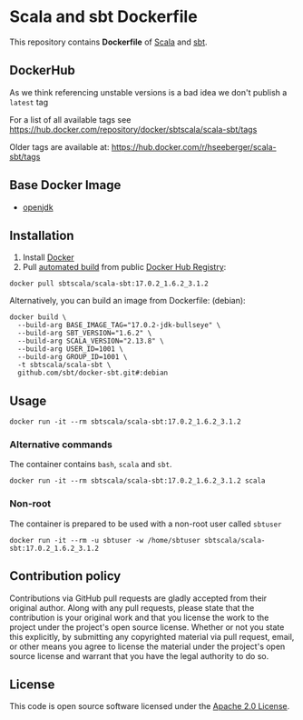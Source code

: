 # Scala and sbt Dockerfile

This repository contains **Dockerfile** of [Scala](http://www.scala-lang.org) and [sbt](http://www.scala-sbt.org).


## DockerHub

As we think referencing unstable versions is a bad idea we don't publish a `latest` tag

For a list of all available tags see https://hub.docker.com/repository/docker/sbtscala/scala-sbt/tags

Older tags are available at: https://hub.docker.com/r/hseeberger/scala-sbt/tags

## Base Docker Image ##

* [openjdk](https://hub.docker.com/_/openjdk)


## Installation ##

1. Install [Docker](https://www.docker.com)
2. Pull [automated build](https://hub.docker.com/r/sbtscala/scala-sbt/) from public [Docker Hub Registry](https://registry.hub.docker.com):
```
docker pull sbtscala/scala-sbt:17.0.2_1.6.2_3.1.2
```
Alternatively, you can build an image from Dockerfile:
(debian):
```
docker build \
  --build-arg BASE_IMAGE_TAG="17.0.2-jdk-bullseye" \
  --build-arg SBT_VERSION="1.6.2" \
  --build-arg SCALA_VERSION="2.13.8" \
  --build-arg USER_ID=1001 \
  --build-arg GROUP_ID=1001 \
  -t sbtscala/scala-sbt \
  github.com/sbt/docker-sbt.git#:debian
```

## Usage ##

```
docker run -it --rm sbtscala/scala-sbt:17.0.2_1.6.2_3.1.2
```

### Alternative commands ###
The container contains `bash`, `scala` and `sbt`.

```
docker run -it --rm sbtscala/scala-sbt:17.0.2_1.6.2_3.1.2 scala
```

### Non-root ###
The container is prepared to be used with a non-root user called `sbtuser`

```
docker run -it --rm -u sbtuser -w /home/sbtuser sbtscala/scala-sbt:17.0.2_1.6.2_3.1.2
```

## Contribution policy ##

Contributions via GitHub pull requests are gladly accepted from their original author. Along with any pull requests, please state that the contribution is your original work and that you license the work to the project under the project's open source license. Whether or not you state this explicitly, by submitting any copyrighted material via pull request, email, or other means you agree to license the material under the project's open source license and warrant that you have the legal authority to do so.


## License ##

This code is open source software licensed under the [Apache 2.0 License]("http://www.apache.org/licenses/LICENSE-2.0.html").
